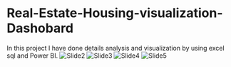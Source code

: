 # Real-Estate-Housing-visualization-Dashobard
In this project I have done details analysis and visualization by using excel sql and Power BI.
![Slide2](https://user-images.githubusercontent.com/83051983/216829134-81755a16-8104-4d8b-8b6f-806a8043477b.JPG)
![Slide3](https://user-images.githubusercontent.com/83051983/216829140-b1394529-aadc-4808-87af-017110579e69.JPG)
![Slide4](https://user-images.githubusercontent.com/83051983/216829144-3eedb159-1f97-4480-893e-ff81fa09a42f.JPG)
![Slide5](https://user-images.githubusercontent.com/83051983/216829150-252b2420-e2d6-466e-91d3-fe7e198fda47.JPG)
